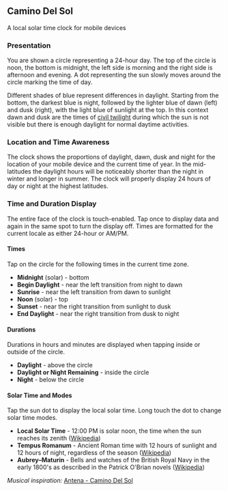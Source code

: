 ## Camino Del Sol
A local solar time clock for mobile devices

### Presentation
You are shown a circle representing a 24-hour day.  The top of the circle is noon, the bottom is midnight, the left side is morning and the right side is afternoon and evening.  A dot representing the sun slowly moves around the circle marking the time of day.  

Different shades of blue represent differences in daylight.  Starting from the bottom, the darkest blue is night, followed by the lighter blue of dawn (left) and dusk (right), with the light blue of sunlight at the top.  In this context dawn and dusk are the times of [civil twilight](https://en.wikipedia.org/wiki/Twilight#Definitions_and_illustrations_by_illumination) during which the sun is not visible but there is enough daylight for normal daytime activities.

### Location and Time Awareness
The clock shows the proportions of daylight, dawn, dusk and night for the location of your mobile device and the current time of year.  In the mid-latitudes the daylight hours will be noticeably shorter than the night in winter and longer in summer.  The clock will properly display 24 hours of day or night at the highest latitudes.

### Time and Duration Display
The entire face of the clock is touch-enabled.  Tap once to display data and again in the same spot to turn the display off.  Times are formatted for the current locale as either 24-hour or AM/PM.

#### Times
Tap on the circle for the following times in the current time zone.
* __Midnight__ (solar) - bottom
* __Begin Daylight__ - near the left transition from night to dawn
* __Sunrise__ - near the left transition from dawn to sunlight
* __Noon__ (solar) - top
* __Sunset__ - near the right transition from sunlight to dusk
* __End Daylight__ - near the right transition from dusk to night

#### Durations
Durations in hours and minutes are displayed when tapping inside or outside of the circle.  
* __Daylight__ - above the circle
* __Daylight or Night Remaining__ - inside the circle
* __Night__ - below the circle

#### Solar Time and Modes
Tap the sun dot to display the local solar time.  Long touch the dot to change solar time modes.
* __Local Solar Time__ - 12:00 PM is solar noon, the time when the sun reaches its zenith ([Wikipedia](https://en.wikipedia.org/wiki/Solar_time))
* __Tempus Romanum__ - Ancient Roman time with 12 hours of sunlight and 12 hours of night, regardless of the season ([Wikipedia](https://en.wikipedia.org/wiki/Roman_timekeeping))
* __Aubrey–Maturin__ - Bells and watches of the British Royal Navy in the early 1800's as described in the Patrick O'Brian novels ([Wikipedia](https://en.wikipedia.org/wiki/Ship%27s_bell))

_Musical inspiration:_ [Antena - Camino Del Sol](https://open.spotify.com/track/164x73EfS67eCWhm2MvHgP?si=1-CT6nKVQJ-lxMoSq1KxwA)
